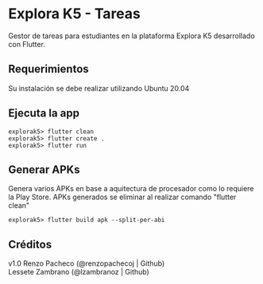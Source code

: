 # Explora K5 - Tareas 

Gestor de tareas para estudiantes en la plataforma Explora K5 desarrollado con Flutter.

## Requerimientos

Su instalación se debe realizar utilizando Ubuntu 20.04


## Ejecuta la app

```
explorak5> flutter clean
explorak5> flutter create .
explorak5> flutter run
```
## Generar APKs
Genera varios APKs en base a aquitectura de procesador como lo requiere la Play Store.
APKs generados se eliminar al realizar comando "flutter clean"

```
explorak5> flutter build apk --split-per-abi
```

## Créditos
v1.0
Renzo Pacheco (@renzopachecoj | Github)<br/>
Lessete Zambrano (@lzambranoz | Github)
